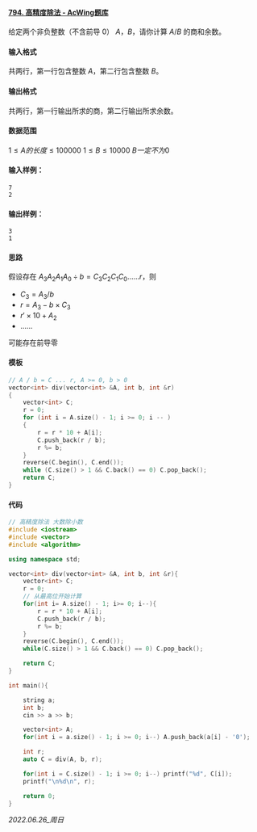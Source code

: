 #### [794. 高精度除法 - AcWing题库](https://www.acwing.com/problem/content/796/)

给定两个非负整数（不含前导 $0$） $A，B$，请你计算 $A/B$ 的商和余数。

#### 输入格式

共两行，第一行包含整数 $A$，第二行包含整数 $B$。

#### 输出格式

共两行，第一行输出所求的商，第二行输出所求余数。

#### 数据范围

$1≤A的长度≤100000$
$1≤B≤10000$
$B 一定不为 0$

#### 输入样例：

```
7
2
```

#### 输出样例：

```
3
1
```

#### 思路

假设存在 $A_3A_2A_1A_0 \div b = C_3C_2C_1C_0 \dots\dots r$，则

- $C_3 = A_3 /b$
- $r = A_3 - b \times C_3$
- $r' \times10 + A_2$
- $\dots\dots$

可能存在前导零

#### 模板

```cpp
// A / b = C ... r, A >= 0, b > 0
vector<int> div(vector<int> &A, int b, int &r)
{
    vector<int> C;
    r = 0;
    for (int i = A.size() - 1; i >= 0; i -- )
    {
        r = r * 10 + A[i];
        C.push_back(r / b);
        r %= b;
    }
    reverse(C.begin(), C.end());
    while (C.size() > 1 && C.back() == 0) C.pop_back();
    return C;
}
```

#### 代码

```cpp
// 高精度除法 大数除小数
#include <iostream>
#include <vector>
#include <algorithm>

using namespace std;

vector<int> div(vector<int> &A, int b, int &r){
    vector<int> C;
    r = 0;
    // 从最高位开始计算
    for(int i= A.size() - 1; i>= 0; i--){
        r = r * 10 + A[i];
        C.push_back(r / b);
        r %= b;
    }
    reverse(C.begin(), C.end());
    while(C.size() > 1 && C.back() == 0) C.pop_back();

    return C;
}

int main(){

    string a;
    int b;
    cin >> a >> b;

    vector<int> A;
    for(int i = a.size() - 1; i >= 0; i--) A.push_back(a[i] - '0');

    int r;
    auto C = div(A, b, r);

    for(int i = C.size() - 1; i >= 0; i--) printf("%d", C[i]);
    printf("\n%d\n", r);

    return 0;
}
```


*2022.06.26_周日*
